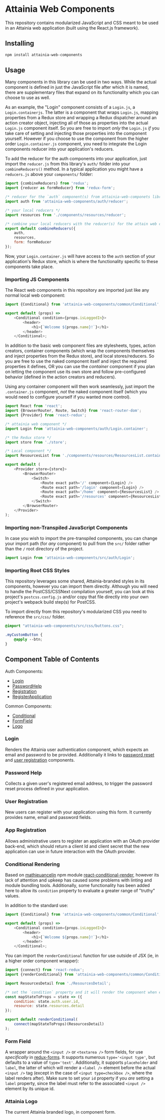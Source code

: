 # Attainia Web Components

This repository contains modularized JavaScript and CSS meant to be used in an Attainia web application (built using the React.js framework).

## Installing

```bash
npm install attainia-web-components
```

## Usage 

Many components in this library can be used in two ways. While the actual component is defined in just the JavaScript file after which it is named, there are supplementary files that expand on its functionality which you can choose to use as well.

As an example, the "Login" component consists of a `Login.js`, a `Login.containerjs`. The latter is a component that wraps `Login.js`, mapping properties from a Redux store and wrapping a Redux dispatcher around an action creator object, injecting all of those as properties into the actual `Login.js` component itself. So you are free to import _only_ the `Login.js` _if_ you take care of setting and injecting those properties into the component yourself. However if you choose to use the component from the higher order `Login.container.js` component, you need to integrate the Login components reducer into your application's reducers.

To add the reducer for the auth components into your application, just import the `reducer.js` from this library's `auth/` folder into your `combineReducers()` method. In a typical application you might have a `reducers.js` above your `components/` folder:

```javascript
import {combineReducers} from 'redux';
import {reducer as formReducer} from 'redux-form';

/* reducer for the `auth` component(s) from attainia-web-componets library */
import auth from 'attainia-web-components/auth/reducer';

/* your local reducers */
import resources from './components/resources/reducer';

/* combine your local reducers with the reducer(s) for the attain web components */
export default combineReducers({
    auth,
    resources,
    form: formReducer
});
```

Now, your `Login.container.js` will have access to the `auth` section of your application's Redux store, which is where the functionality specific to these components take place.

### Importing JS Components

The React web components in this repository are imported just like any normal local web component:

```javascript
import {Conditional} from 'attainia-web-components/common/Conditional';

export default (props) =>
    <Conditional condition={props.isLoggedIn}>
        <header>
            <h1>{`Welcome ${props.name}!`}</h1>
        </header>
    </Conditional>;
```

In addition to the basic web component files are stylesheets, types, action creators, container components (which wrap the components themselves and inject properties from the Redux store), and local stores/reducers. So you are free to use the naked component itself and inject the required properties it defines, OR you can use the _container_ component if you plan on letting the component use its own store and follow pre-configured behavior (defined in the action creators and reducers).

Using any container component will then work seamlessly, just import the `.container.js` component, _not_ the naked component itself (which you would need to configure yourself if you wanted more control).

```javascript
import React from 'react';
import {BrowserRouter, Route, Switch} from 'react-router-dom';
import {Provider} from 'react-redux';

/* attainia web component */
import Login from 'attainia-web-components/auth/Login.container';

/* the Redux store */
import store from './store';

/* Local component */
import ResourcesList from './components/resources/ResourcesList.container';

export default (
    <Provider store={store}>
        <BrowserRouter>
            <Switch>
                <Route exact path='/' component={Login} />
                <Route exact path='/login' component={Login} />
                <Route exact path='/home' component={ResourcesList} />
                <Route exact path='/resources' component={ResourcesList} />
            </Switch>
        </BrowserRouter>
    </Provider>
);
```

### Importing non-Transpiled JavaScript Components

In case you wish to import the pre-transpiled components, you can change your import path (for _any_ component) to pull from the `src/` folder rather than the `/` root directory of the project.


```javascript
import Login from 'attainia-web-components/src/auth/Login';
```

### Importing Root CSS Styles

This repository leverages some shared, Attainia-branded styles in its components, however you can import them directly. Although you will need to handle the PostCSS/CSSNext compilation yourself, you can look at this project's `postcss.config.js` and/or copy that file directly into your own project's webpack build step(s) for PostCSS.

To import directly from this repository's modularized CSS you need to reference
the `src/css/` folder.

```css
@import "attainia-web-components/src/css/buttons.css";

.myCustomButton {
    @apply --btn;
}
```

## Component Table of Contents

Auth Components:

* [Login](#login)
* [PasswordHelp](#password-help)
* [Registration](#user-registration)
* [RegisterApplication](#app-registration)

Common Components:

* [Conditional](#conditional-rendering) 
* [FormField](#form-field) 
* [Logo](#attainia-logo)

### Login

Renders the Attainia user authentication component, which expects an email and password to be provided. Additionally it links to [password reset](#password-help) and [user registration](#user-registration) components.

### Password Help

Collects a given user's registered email address, to trigger the password reset process defined in your application.

### User Registration

New users can register with your application using this form. It currently provides name, email and password fields.

### App Registration

Allows administrative users to register an application with an OAuth provider back-end, which should return a client Id and client secret that the new application can use in future interaction with the OAuth provider.

### Conditional Rendering

Based on [mathieuancelin](https://github.com/mathieuancelin) npm module [react-conditional-render](https://www.npmjs.com/package/react-conditional-render), however its lack of attention and upkeep has caused some problems with linting and module bundling tools. Additionally, some functionality has been added here to allow its `condition` property to evaluate a greater range of "truthy" values.

In addition to the standard use:

```javascript
import {Conditional} from 'attainia-web-components/common/Conditional';

export default (props) =>
    <Conditional condition={props.isLoggedIn}>
        <header>
            <h1>{`Welcome ${props.name}!`}</h1>
        </header>
    </Conditional>;
```

You can import the `renderConditional` function for use outside of JSX (ie, in a higher order component wrapper):

```javascript
import {connect} from 'react-redux';
import {renderConditional} from 'attainia-web-components/common/Conditional';

import ResourcesDetail from './ResourcesDetail';

/* set the `condition` property and it will render the component when evaluates to true */
const mapStateToProps = state => ({
    condition: state.auth.user.id,
    resource: state.resources.detail
});

export default renderConditional(
    connect(mapStateToProps)(ResourcesDetail)
);
```

### Form Field

A wrapper around the `<input />` or `<textarea />` form fields, for use _specifically_ in [redux-forms](http://redux-form.com/). It supports numerous `type='<input type'`, but defaults to a value of `type='text'`. Additionally, it supports `placeholder` and `label`, the latter of which will render a `<label />` element before the actual `<input />` tag (except in the case of `<input type=checkbox />`, where the label renders after). Make sure to set your `id` property if you _are_ setting a `label` property, since the label must refer to the associated `<input />` element by its unique id.

### Attainia Logo

The current Attainia branded logo, in component form.
